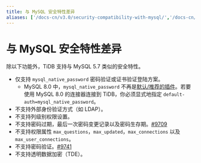 ```yaml
---
title: 与 MySQL 安全特性差异
aliases: ['/docs-cn/v3.0/security-compatibility-with-mysql/','/docs-cn/v3.0/reference/security/compatibility/','/docs-cn/sql/security-compatibility/']
---
```


# 与 MySQL 安全特性差异

除以下功能外，TiDB 支持与 MySQL 5.7 类似的安全特性。

- 仅支持 `mysql_native_password` 密码验证或证书验证登陆方案。
    - MySQL 8.0 中，`mysql_native_password` 不再是[默认/推荐的插件](https://dev.mysql.com/doc/refman/8.0/en/upgrading-from-previous-series.html#upgrade-caching-sha2-password)。若要使用 MySQL 8.0 的连接器连接到 TiDB，你必须显式地指定 `default-auth=mysql_native_password`。
- 不支持外部身份验证方式（如 LDAP）。
- 不支持列级别权限设置。
- 不支持密码过期，最后一次密码变更记录以及密码生存期。[#9709](https://github.com/pingcap/tidb/issues/9709)
- 不支持权限属性 `max_questions`，`max_updated`，`max_connections` 以及 `max_user_connections`。
- 不支持密码验证。[#9741](https://github.com/pingcap/tidb/issues/9741)
- 不支持透明数据加密（TDE）。
